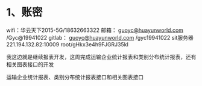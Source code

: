# 1、账密
wifi：华云天下2015-5G/18632663322
邮箱： guoyc@huayunworld.com /Gyc@19941022
gitlab： guoyc@huayunworld.com /gyc19941022
sit服务器  221.194.132.82:10009    root/gHkx3e4h9FJGRJ35kI



我这边就是继续报表开发，这周完成运输企业统计报表和类别分布统计报表，还有相关图表接口的开发

运输企业统计报表、类别分布统计报表接口和相关图表接口